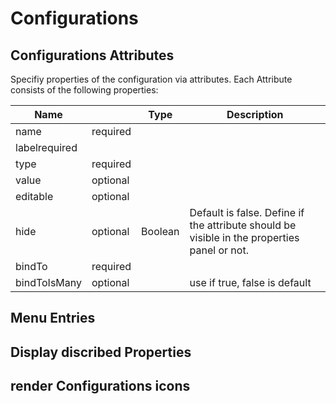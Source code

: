 # Configurations

## Configurations Attributes
Specifiy properties of the configuration via attributes. Each Attribute consists of the following properties:

|Name|   | Type |Description|
|-----|-----|------|-----|
|name|required|||
|labelrequired||||
|type|required|||
|value|optional|||
|editable|optional|||
|hide|optional|Boolean|Default is false. Define if the attribute should be visible in the properties panel or not.|
|bindTo|required|||
|bindToIsMany|optional||use if true, false is default|


## Menu Entries

## Display discribed Properties

## render Configurations icons